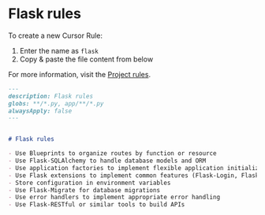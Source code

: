 # Flask rules

To create a new Cursor Rule:

1. Enter the name as `flask`
2. Copy & paste the file content from below

For more information, visit the [Project rules](https://docs.cursor.com/context/rules#project-rules).


```markdown
---
description: Flask rules
globs: **/*.py, app/**/*.py
alwaysApply: false
---


# Flask rules

- Use Blueprints to organize routes by function or resource
- Use Flask-SQLAlchemy to handle database models and ORM
- Use application factories to implement flexible application initialization
- Use Flask extensions to implement common features (Flask-Login, Flask-WTF, etc.)
- Store configuration in environment variables
- Use Flask-Migrate for database migrations
- Use error handlers to implement appropriate error handling
- Use Flask-RESTful or similar tools to build APIs
```